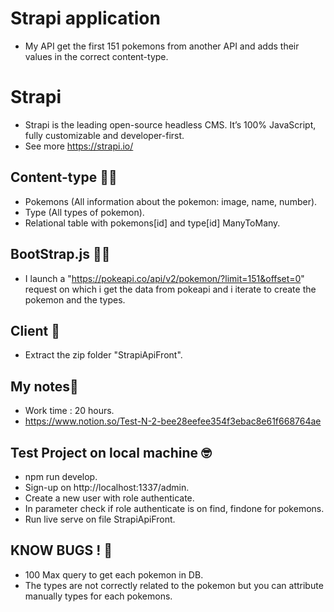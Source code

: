 # Strapi application
- My API get the first 151 pokemons from another API and adds their values in the correct content-type.
# Strapi
- Strapi is the leading open-source headless CMS. It’s 100% JavaScript, fully customizable and developer-first.
- See more https://strapi.io/
## Content-type 👨‍💻
-   Pokemons (All information about the pokemon: image, name, number).
-   Type (All types of pokemon).
-   Relational table with pokemons[id] and type[id] ManyToMany.
## BootStrap.js 👨‍💻
-   I launch a "https://pokeapi.co/api/v2/pokemon/?limit=151&offset=0" request on which i get the data from pokeapi
    and i iterate to create the pokemon and the types.
## Client 🧐
-   Extract the zip folder "StrapiApiFront".
## My notes📖
-   Work time : 20 hours.
-   https://www.notion.so/Test-N-2-bee28eefee354f3ebac8e61f668764ae
## Test Project on local machine 🤓
-   npm run develop.
-   Sign-up on http://localhost:1337/admin.
-   Create a new user with role authenticate.
-   In parameter check if role authenticate is on find, findone for pokemons.
-   Run live serve on file StrapiApiFront.

## KNOW BUGS ! 🤔
- 100 Max query to get each pokemon in DB.
- The types are not correctly related to the pokemon but you can attribute manually types for each pokemons.